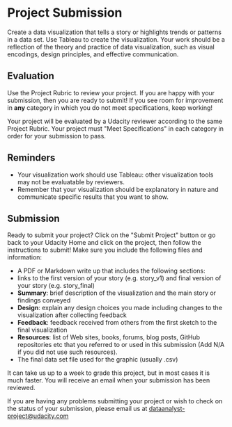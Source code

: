 # Project Submission

Create a data visualization that tells a story or highlights trends or patterns in a data set. Use Tableau to create the visualization. Your work should be a reflection of the theory and practice of data visualization, such as visual encodings, design principles, and effective communication.

## Evaluation
Use the Project Rubric to review your project. If you are happy with your submission, then you are ready to submit! If you see room for improvement in **any** category in which you do not meet specifications, keep working!

Your project will be evaluated by a Udacity reviewer according to the same Project Rubric. Your project must "Meet Specifications" in each category in order for your submission to pass.

## Reminders
* Your visualization work should use Tableau: other visualization tools may not be evaluatable by reviewers.
* Remember that your visualization should be explanatory in nature and communicate specific results that you want to show.

## Submission
Ready to submit your project? Click on the "Submit Project" button or go back to your Udacity Home and click on the project, then follow the instructions to submit! Make sure you include the following files and information:

* A PDF or Markdown write up that includes the following sections:
 * links to the first version of your story (e.g. story_v1) and final version of your story (e.g. story_final)
 * **Summary**: brief description of the visualization and the main story or findings conveyed
 * **Design**: explain any design choices you made including changes to the visualization after collecting feedback
 * **Feedback**: feedback received from others from the first sketch to the final visualization
 * **Resources**: list of Web sites, books, forums, blog posts, GitHub repositories etc that you referred to or used in this submission (Add N/A if you did not use such resources).
* The final data set file used for the graphic (usually .csv)

It can take us up to a week to grade this project, but in most cases it is much faster. You will receive an email when your submission has been reviewed.

If you are having any problems submitting your project or wish to check on the status of your submission, please email us at dataanalyst-project@udacity.com